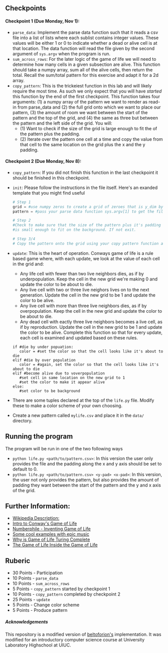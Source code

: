 ## Checkpoints

#### Checkpoint 1 (Due Monday, Nov 1):

* `parse_data`: Implement the parse data function such that it reads a csv file into a list of lists where each sublist contains integer values. These values will be either 1 or 0 to indicate whether a dead or alive cell is at that location. The data function will read the file given by the second argument of `sys.argv` when the program is run.
* `sum_across_rows`: For the later logic of the game of life we will need to determine how many cells in a given subsection are alive. This function should take a numpy array, sum all of the alive cells, then return the total. Recall the sum/total pattern for this exercise and adapt it for a 2d array.
* `copy_pattern`: This is the trickeiest function in this lab and will likely require the most time. As such we only expect that you will have *started* this function by the end of the first checkpoint. This function takes four arguments: (1) a numpy array of the pattern we want to render as read-in from parse_data and (2) the full grid onto which we want to place our pattern, (3) the amount of room we want between the start of the pattern and the top of the grid, and (4) the same as three but between the pattern and the left side of the grid. You will:
  * (1) Want to check if the size of the grid is large enough to fit the of the pattern plus the padding. 
  * (2) Iterate over the pattern one cell at a time and copy the value from that cell to the same location on the grid plus the x and the y padding.


#### Checkpoint 2 (Due Monday, Nov 8):
* `copy_pattern`: If you did not finish this function in the last checkpoint it should be finished in this checkpoint.
* `init`: Please follow the instructions in the file itself. Here's an exanded template that you might find useful
  ```python
  # Step 1
  grid = #use numpy zeros to create a grid of zeroes that is y_dim by x_dim sized
  pattern = #pass your parse data function sys.argv[1] to get the file as a np.array()

  # Step 2
  #Check to make sure that the size of the pattern plus it's padding on both dimensions
  #is small enough to fit on the background. If not exit.

  # Step 3/4
  # Copy the pattern onto the grid using your copy pattern function and return the resulting grid
  ```
* `update`: This is the heart of operation. Conways game of life is a rule based game where, with each update, we look at the value of each cell in the grid and:
  * Any life cell with fewer than two live neighbors dies, as if by underpopulation. Keep the cell in the new grid we're making 0 and update the color to be about to die.
  * Any live cell with two or three live neighors lives on to the next generation. Update the cell in the new grid to be 1 and update the color to be alive.
  * Any live cell with more than three live neighbors dies, as if by overpopulation. Keep the cell in the new grid  and update the color to be about to die.
  * Any dead cell with eactly three live neighbors becomes a live cell, as if by reproduction. Update the cell in the new grid to be 1 and update the color to be alive.
  Complete this function so that for every update, each cell is examined and updated based on these rules. 
  ```python3
  if #die by under popuation:
     color = #set the color so that the cell looks like it's about to die
  elif #die by over population
     color = #again, set the color so that the cell looks like it's about to die
  elif #become alive due to voverpopulation
     #set cell in same location on the new grid to 1
     #set the color to make it appear alive
  else:
     #set color to be background
  ```

* There are some tuples declared at the top of the `life.py` file. Modify these to make a color scheme of your own choosing.
* Create a new pattern called `mylife.csv` and place it in the `data/` directory.

## Running the program
The program will be run in one of the two following ways
* `python life.py <path/to/pattern.csv>`: In this version the user only provides the file and the padding along the x and y axis should be set to default to 0.
* `python life.py <path/to/pattern.csv> <y-pad> <x-pad>`: In this version, the user not only provides the pattern, but also provides the amount of padding they want between the start of the pattern and the y and x axis of the grid.

## Further Information:
* [Wikipedia Description:](https://en.wikipedia.org/wiki/Conway%27s_Game_of_Life)
* [Intro to Conway's Game of Life](https://www.youtube.com/watch?v=ouipbDkwHWA)
* [Numberphile - Inventing Game of Life](https://www.youtube.com/watch?v=R9Plq-D1gEk)
* [Some cool examples with epic music](https://www.youtube.com/watch?v=C2vgICfQawE)
* [Why is Game of Life Turing Complete](https://www.youtube.com/watch?v=Kk2MH9O4pXY)
* [The Game of Life Inside the Game of Life](https://www.youtube.com/watch?v=xP5-iIeKXE8)

## Ruberic
* 30 Points - Participation
* 10 Points - `parse_data`
* 10 Points - `sum_across_rows`
* 5 Points - `copy_pattern` started by checkpoint 1
* 10 Points - `copy_pattern` completed by checkpoint 2
* 25 Points - `update`
* 5 Points - Change color scheme
* 5 Points - Produce pattern



##### Acknowledgements 

This repository is a modified version of [beltoforion's](https://github.com/beltoforion/recreational_mathematics_with_python) implementation. It was modified for an introductory computer science course at University Laboratory Highschool at UIUC.

